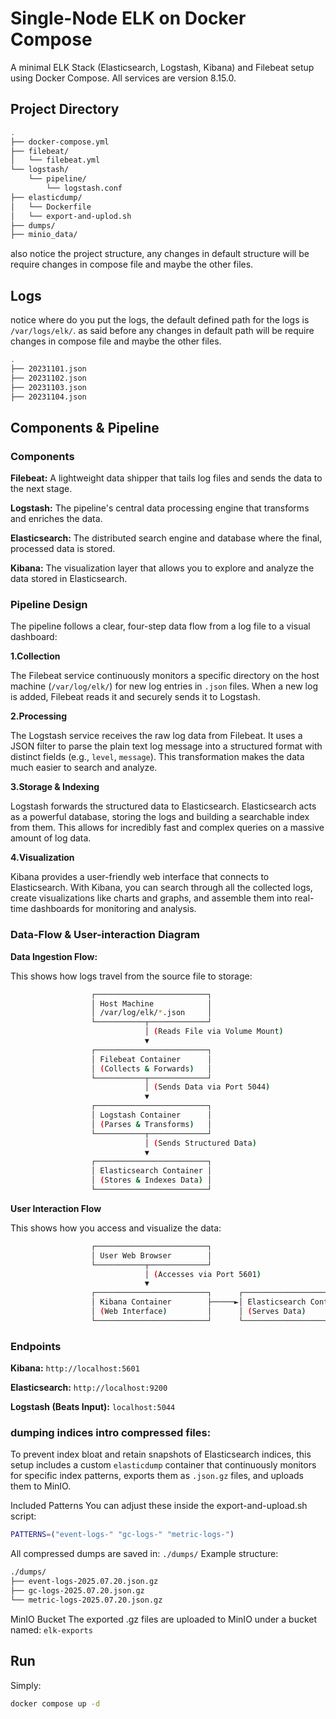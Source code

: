 # Single-Node ELK on Docker Compose

A minimal ELK Stack (Elasticsearch, Logstash, Kibana) and Filebeat setup using Docker Compose. All services are version 8.15.0.

## Project Directory
```bash
.
├── docker-compose.yml
├── filebeat/
│   └── filebeat.yml
└── logstash/
    └── pipeline/
        └── logstash.conf
├── elasticdump/
│   └── Dockerfile
│   └── export-and-uplod.sh
├── dumps/
├── minio_data/

```
also notice the project structure, any changes in default structure will be require changes in compose file and maybe the other files.


## Logs
notice where do you put the logs, the default defined path for the logs is `/var/logs/elk/`. as said before any changes in default path will be require changes in compose file and maybe the other files.
```bash
.
├── 20231101.json
├── 20231102.json
├── 20231103.json
├── 20231104.json
```
## Components & Pipeline

### Components

**Filebeat:** A lightweight data shipper that tails log files and sends the data to the next stage.

**Logstash:** The pipeline's central data processing engine that transforms and enriches the data.

**Elasticsearch:** The distributed search engine and database where the final, processed data is stored.

**Kibana:** The visualization layer that allows you to explore and analyze the data stored in Elasticsearch.


### Pipeline Design

The pipeline follows a clear, four-step data flow from a log file to a visual dashboard:

**1.Collection**

The Filebeat service continuously monitors a specific directory on the host machine (`/var/log/elk/`) for new log entries in `.json` files. When a new log is added, Filebeat reads it and securely sends it to Logstash.

**2.Processing**

The Logstash service receives the raw log data from Filebeat. It uses a JSON filter to parse the plain text log message into a structured format with distinct fields (e.g., `level`, `message`). This transformation makes the data much easier to search and analyze.

**3.Storage & Indexing**

Logstash forwards the structured data to Elasticsearch. Elasticsearch acts as a powerful database, storing the logs and building a searchable index from them. This allows for incredibly fast and complex queries on a massive amount of log data.

**4.Visualization**

Kibana provides a user-friendly web interface that connects to Elasticsearch. With Kibana, you can search through all the collected logs, create visualizations like charts and graphs, and assemble them into real-time dashboards for monitoring and analysis.

### Data-Flow & User-interaction Diagram


**Data Ingestion Flow:**

This shows how logs travel from the source file to storage:
```bash
                  ┌─────────────────────────┐
                  │ Host Machine            │
                  │ /var/log/elk/*.json     │
                  └───────────┬─────────────┘
                              │ (Reads File via Volume Mount)
                              ▼
                  ┌─────────────────────────┐
                  │ Filebeat Container      │
                  │ (Collects & Forwards)   │
                  └───────────┬─────────────┘
                              │ (Sends Data via Port 5044)
                              ▼
                  ┌─────────────────────────┐
                  │ Logstash Container      │
                  │ (Parses & Transforms)   │
                  └───────────┬─────────────┘
                              │ (Sends Structured Data)
                              ▼
                  ┌─────────────────────────┐
                  │ Elasticsearch Container │
                  │ (Stores & Indexes Data) │
                  └─────────────────────────┘
```


**User Interaction Flow**

This shows how you access and visualize the data:
```bash
                  ┌─────────────────────────┐
                  │ User Web Browser        │
                  └───────────┬─────────────┘
                              │ (Accesses via Port 5601)
                              ▼
                  ┌─────────────────────────┐      ┌─────────────────────────┐
                  │ Kibana Container        ├─────►│ Elasticsearch Container │
                  │ (Web Interface)         │      │ (Serves Data)           │
                  └─────────────────────────┘      └─────────────────────────┘
```

### Endpoints

**Kibana:** `http://localhost:5601`

**Elasticsearch:** `http://localhost:9200`

**Logstash (Beats Input):** `localhost:5044`

### dumping indices intro compressed files:

To prevent index bloat and retain snapshots of Elasticsearch indices, this setup includes a custom `elasticdump` container that continuously monitors for specific index patterns, exports them as `.json.gz` files, and uploads them to MinIO.

Included Patterns
You can adjust these inside the export-and-upload.sh script:
```bash
PATTERNS=("event-logs-" "gc-logs-" "metric-logs-")
```

All compressed dumps are saved in: `./dumps/`
Example structure:
```bash
./dumps/
├── event-logs-2025.07.20.json.gz
├── gc-logs-2025.07.20.json.gz
└── metric-logs-2025.07.20.json.gz
```
MinIO Bucket
The exported .gz files are uploaded to MinIO under a bucket named: `elk-exports`



## Run

Simply:
```bash
docker compose up -d
```




